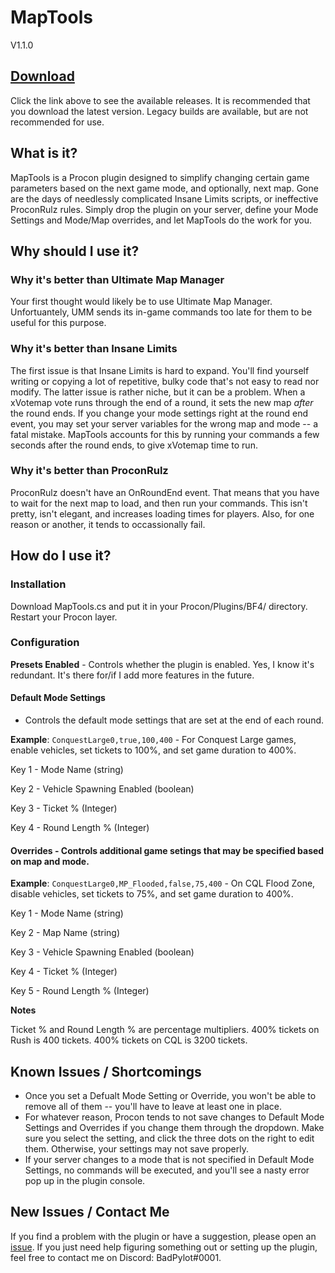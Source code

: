 # MapTools
V1.1.0

## **[Download](https://github.com/BadPylot/MapTools/releases)**
Click the link above to see the available releases. It is recommended that you download the latest version. Legacy builds are available, but are not recommended for use.


## What is it?
MapTools is a Procon plugin designed to simplify changing certain game parameters based on the next game mode, and optionally, next map. Gone are the days of needlessly complicated Insane Limits scripts, or ineffective ProconRulz rules. Simply drop the plugin on your server, define your Mode Settings and Mode/Map overrides, and let MapTools do the work for you.
## Why should I use it?
### Why it's better than Ultimate Map Manager
Your first thought would likely be to use Ultimate Map Manager. Unfortuantely, UMM sends its in-game commands too late for them to be useful for this purpose.
### Why it's better than Insane Limits
The first issue is that Insane Limits is hard to expand. You'll find yourself writing or copying a lot of repetitive, bulky code that's not easy to read nor modify. The latter issue is rather niche, but it can be a problem. When a xVotemap vote runs through the end of a round, it sets the new map *after* the round ends. If you change your mode settings right at the round end event, you may set your server variables for the wrong map and mode -- a fatal mistake. MapTools accounts for this by running your commands a few seconds after the round ends, to give xVotemap time to run.
### Why it's better than ProconRulz
ProconRulz doesn't have an OnRoundEnd event. That means that you have to wait for the next map to load, and then run your commands. This isn't pretty, isn't elegant, and increases loading times for players. Also, for one reason or another, it tends to occassionally fail.
## How do I use it?
### Installation
Download MapTools.cs and put it in your Procon/Plugins/BF4/ directory. Restart your Procon layer.
### Configuration
**Presets Enabled** - Controls whether the plugin is enabled. Yes, I know it's redundant. It's there for/if I add more features in the future.


#### Default Mode Settings
- Controls the default mode settings that are set at the end of each round. 

**Example**: `ConquestLarge0,true,100,400` - For Conquest Large games, enable vehicles, set tickets to 100%, and set game duration to 400%.

Key 1 - Mode Name (string)

Key 2 - Vehicle Spawning Enabled (boolean)

Key 3 - Ticket % (Integer)

Key 4 - Round Length % (Integer)


#### Overrides - Controls additional game setings that may be specified based on map and mode.

**Example**: `ConquestLarge0,MP_Flooded,false,75,400` - On CQL Flood Zone, disable vehicles, set tickets to 75%, and set game duration to 400%.

Key 1 - Mode Name (string)

Key 2 - Map Name (string)

Key 3 - Vehicle Spawning Enabled (boolean)

Key 4 - Ticket % (Integer)

Key 5 - Round Length % (Integer)

**Notes**

Ticket % and Round Length % are percentage multipliers. 400% tickets on Rush is 400 tickets. 400% tickets on CQL is 3200 tickets.
## Known Issues / Shortcomings
- Once you set a Defualt Mode Setting or Override, you won't be able to remove all of them -- you'll have to leave at least one in place.
- For whatever reason, Procon tends to not save changes to Default Mode Settings and Overrides if you change them through the dropdown. Make sure you select the setting, and click the three dots on the right to edit them. Otherwise, your settings may not save properly.
- If your server changes to a mode that is not specified in Default Mode Settings, no commands will be executed, and you'll see a nasty error pop up in the plugin console.
## New Issues / Contact Me
If you find a problem with the plugin or have a suggestion, please open an [issue](https://github.com/BadPylot/maptools/issues/new). If you just need help figuring something out or setting up the plugin, feel free to contact me on Discord: BadPylot#0001.